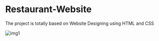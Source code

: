 # Restaurant-Website
The project is totally based on Website Designing using HTML and CSS



![img1](https://user-images.githubusercontent.com/56445581/94587703-956e7880-02a0-11eb-8cf3-78ce7c361cd2.jpeg)
